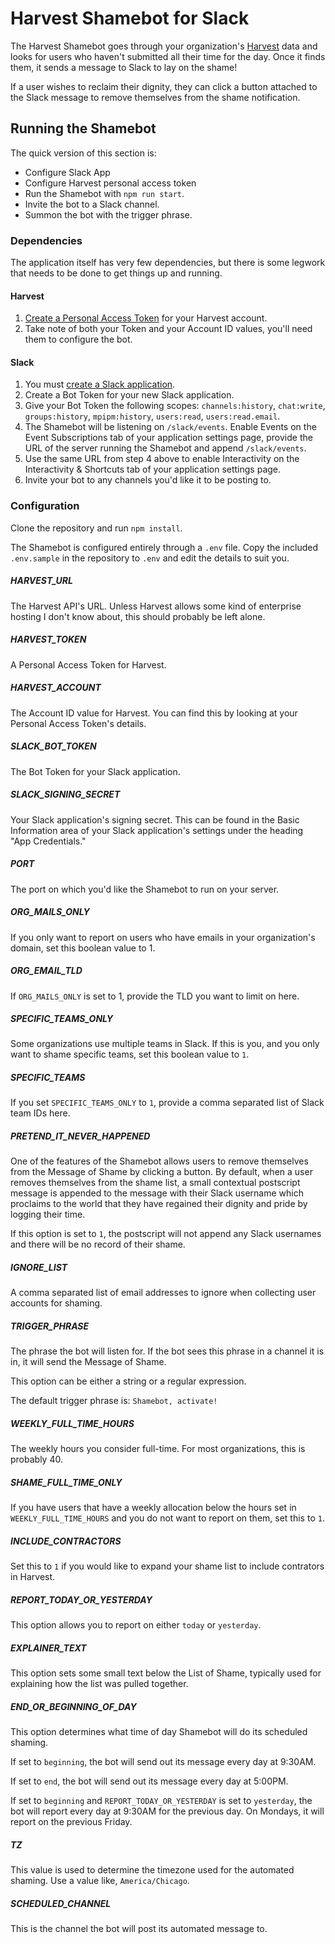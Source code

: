 # Harvest Shamebot for Slack

The Harvest Shamebot goes through your organization's [Harvest](http://harvestapp.com)
data and looks for users who haven't submitted all their time for the day. Once
it finds them, it sends a message to Slack to lay on the shame!

If a user wishes to reclaim their dignity, they can click a button attached to
the Slack message to remove themselves from the shame notification.

## Running the Shamebot

The quick version of this section is:

 - Configure Slack App
 - Configure Harvest personal access token
 - Run the Shamebot with `npm run start`.
 - Invite the bot to a Slack channel.
 - Summon the bot with the trigger phrase.

### Dependencies

The application itself has very few dependencies, but there is some legwork that needs
to be done to get things up and running.

#### Harvest

 1. [Create a Personal Access Token](https://id.getharvest.com/developers) for your Harvest account.
 2. Take note of both your Token and your Account ID values, you'll need them to configure the bot.

#### Slack

 1. You must [create a Slack application](https://api.slack.com/apps).
 2. Create a Bot Token for your new Slack application.
 3. Give your Bot Token the following scopes: `channels:history`, `chat:write`, `groups:history`, `mpipm:history`, `users:read`, `users:read.email`.
 4. The Shamebot will be listening on `/slack/events`. Enable Events on the Event Subscriptions tab of your application settings page, provide the URL of the server running the Shamebot and append `/slack/events`.
 5. Use the same URL from step 4 above to enable Interactivity on the Interactivity & Shortcuts tab of your application settings page.
 6. Invite your bot to any channels you'd like it to be posting to.

### Configuration

Clone the repository and run `npm install`.

The Shamebot is configured entirely through a `.env` file. Copy the included `.env.sample` in the repository to `.env` and edit the details to suit you.

##### HARVEST_URL

The Harvest API's URL. Unless Harvest allows some kind of enterprise hosting I don't know about, this should probably be left alone.

##### HARVEST_TOKEN

A Personal Access Token for Harvest.

##### HARVEST_ACCOUNT

The Account ID value for Harvest. You can find this by looking at your Personal Access Token's details.

##### SLACK_BOT_TOKEN

The Bot Token for your Slack application.

##### SLACK_SIGNING_SECRET

Your Slack application's signing secret. This can be found in the Basic Information area of your Slack application's settings under the heading "App Credentials."

##### PORT

The port on which you'd like the Shamebot to run on your server.

##### ORG_MAILS_ONLY

If you only want to report on users who have emails in your organization's domain, set this boolean value to 1.

##### ORG_EMAIL_TLD

If `ORG_MAILS_ONLY` is set to 1, provide the TLD you want to limit on here.

##### SPECIFIC_TEAMS_ONLY

Some organizations use multiple teams in Slack. If this is you, and you only want to shame specific teams, set this boolean value to `1`.

##### SPECIFIC_TEAMS

If you set `SPECIFIC_TEAMS_ONLY` to `1`, provide a comma separated list of Slack team IDs here.

##### PRETEND_IT_NEVER_HAPPENED

One of the features of the Shamebot allows users to remove themselves from the Message of Shame by clicking a button. By default, when a user removes themselves from the shame list, a small contextual postscript message is appended to the message with their Slack username which proclaims to the world that they have regained their dignity and pride by logging their time.

If this option is set to `1`, the postscript will not append any Slack usernames and there will be no record of their shame.

##### IGNORE_LIST

A comma separated list of email addresses to ignore when collecting user accounts for shaming.

##### TRIGGER_PHRASE

The phrase the bot will listen for. If the bot sees this phrase in a channel it is in, it will send the Message of Shame.

This option can be either a string or a regular expression.

The default trigger phrase is: `Shamebot, activate!`

##### WEEKLY_FULL_TIME_HOURS

The weekly hours you consider full-time. For most organizations, this is probably 40.

##### SHAME_FULL_TIME_ONLY

If you have users that have a weekly allocation below the hours set in `WEEKLY_FULL_TIME_HOURS` and you do not want to report on them, set this to `1`.

##### INCLUDE_CONTRACTORS

Set this to `1` if you would like to expand your shame list to include contrators in Harvest.

##### REPORT_TODAY_OR_YESTERDAY

This option allows you to report on either `today` or `yesterday`.

##### EXPLAINER_TEXT

This option sets some small text below the List of Shame, typically used for explaining how the list was pulled together.

##### END_OR_BEGINNING_OF_DAY

This option determines what time of day Shamebot will do its scheduled shaming.

If set to `beginning`, the bot will send out its message every day at 9:30AM.

If set to `end`, the bot will send out its message every day at 5:00PM.

If set to `beginning` and `REPORT_TODAY_OR_YESTERDAY` is set to `yesterday`, the bot will report every day at 9:30AM for the previous day. On Mondays, it will report on the previous Friday.

##### TZ

This value is used to determine the timezone used for the automated shaming. Use a value like, `America/Chicago`.

##### SCHEDULED_CHANNEL

This is the channel the bot will post its automated message to.
